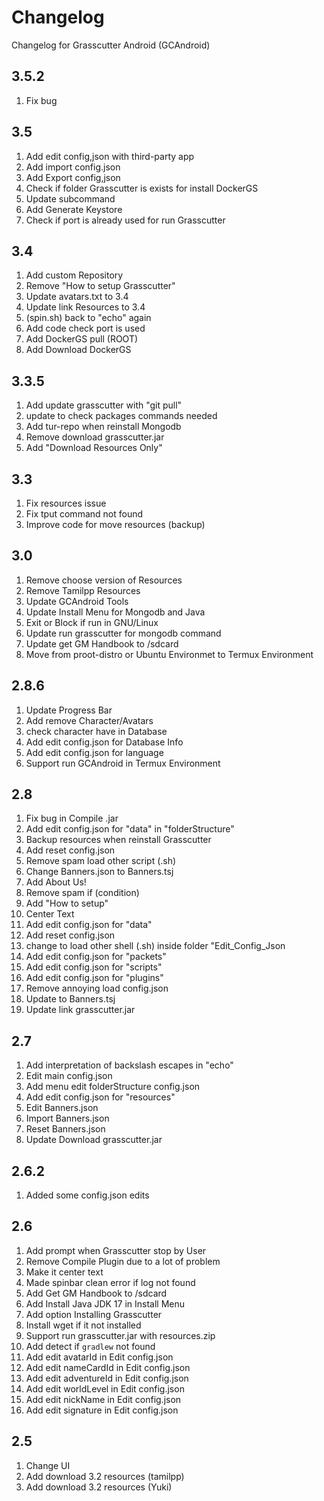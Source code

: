 # Changelog

Changelog for Grasscutter Android (GCAndroid)

## 3.5.2

1. Fix bug

## 3.5

1. Add edit config,json with third-party app
2. Add import config.json
3. Add Export config,json
4. Check if folder Grasscutter is exists for install DockerGS
5. Update subcommand
6. Add Generate Keystore
7. Check if port is already used for run Grasscutter

## 3.4

1. Add custom Repository
2. Remove "How to setup Grasscutter"
3. Update avatars.txt to 3.4
4. Update link Resources to 3.4
5. (spin.sh) back to "echo" again
6. Add code check port is used
7. Add DockerGS pull (ROOT)
8. Add Download DockerGS

## 3.3.5

1. Add update grasscutter with "git pull"
2. update to check packages commands needed
3. Add tur-repo when reinstall Mongodb
4. Remove download grasscutter.jar
5. Add "Download Resources Only"

## 3.3

1. Fix resources issue
2. Fix tput command not found
3. Improve code for move resources (backup)

## 3.0

1. Remove choose version of Resources
2. Remove Tamilpp Resources
3. Update GCAndroid Tools
4. Update Install Menu for Mongodb and Java
5. Exit or Block if run in GNU/Linux
6. Update run grasscutter for mongodb command
7. Update get GM Handbook to /sdcard
8. Move from proot-distro or Ubuntu Environmet to Termux Environment

## 2.8.6

1. Update Progress Bar
2. Add remove Character/Avatars
3. check character have in Database
4. Add edit config.json for Database Info
5. Add edit config.json for language
6. Support run GCAndroid in Termux Environment

## 2.8

1. Fix bug in Compile .jar
2. Add edit config.json for "data" in "folderStructure"
3. Backup resources when reinstall Grasscutter
4. Add reset config.json
5. Remove spam load other script (.sh)
6. Change Banners.json to Banners.tsj
7. Add About Us!
8. Remove spam if (condition)
9. Add "How to setup"
10. Center Text
11. Add edit config.json for "data"
12. Add reset config.json
13. change to load other shell (.sh) inside folder "Edit_Config_Json
14. Add edit config.json for "packets"
15. Add edit config.json for "scripts"
16. Add edit config.json for "plugins"
17. Remove annoying load config.json
18. Update to Banners.tsj
19. Update link grasscutter.jar

## 2.7

1. Add interpretation of backslash escapes in "echo"
2. Edit main config.json
3. Add menu edit folderStructure config.json
4. Add edit config.json for "resources"
5. Edit Banners.json
6. Import Banners.json
7. Reset Banners.json
8. Update Download grasscutter.jar

## 2.6.2

1. Added some config.json edits

## 2.6

1. Add prompt when Grasscutter stop by User
2. Remove Compile Plugin due to a lot of problem
3. Make it center text
4. Made spinbar clean error if log not found
5. Add Get GM Handbook to /sdcard
6. Add Install Java JDK 17 in Install Menu
7. Add option Installing Grasscutter
8. Install wget if it not installed
9. Support run grasscutter.jar with resources.zip
10. Add detect if `gradlew` not found
11. Add edit avatarId in Edit config.json
12. Add edit nameCardId in Edit config.json
13. Add edit adventureId in Edit config.json
14. Add edit worldLevel in Edit config.json
15. Add edit nickName in Edit config.json
16. Add edit signature in Edit config.json

## 2.5

1. Change UI
2. Add download 3.2 resources (tamilpp)
3. Add download 3.2 resources (Yuki)
